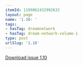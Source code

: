 ```yaml
---
itemId: 1199862432992632
layout: page
name: '1.10: '
tags:
- hasTag: dreamnetwork
- hasTag: dream-network-volume-1
type: post
urlSlug: '1.10'
---
```

<a href="files/pdfs/Volume_1/1.10_Fusion_Volume_1_No._10_of_The_Dream_Network_Bulletin.pdf" download="">Download issue 1.10</a>